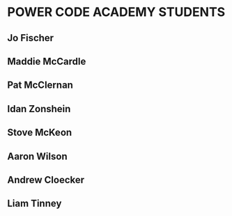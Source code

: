 <h1> POWER CODE ACADEMY STUDENTS </h1>
<h2>Jo Fischer</h2>
<h2>Maddie McCardle</h2>
<h2>Pat McClernan</h2>
<h2>Idan Zonshein </h2>
<h2>Stove McKeon</h2>
<h2>Aaron Wilson</h2>
<h2>Andrew Cloecker<h2>
<h2>Liam Tinney<h2>
